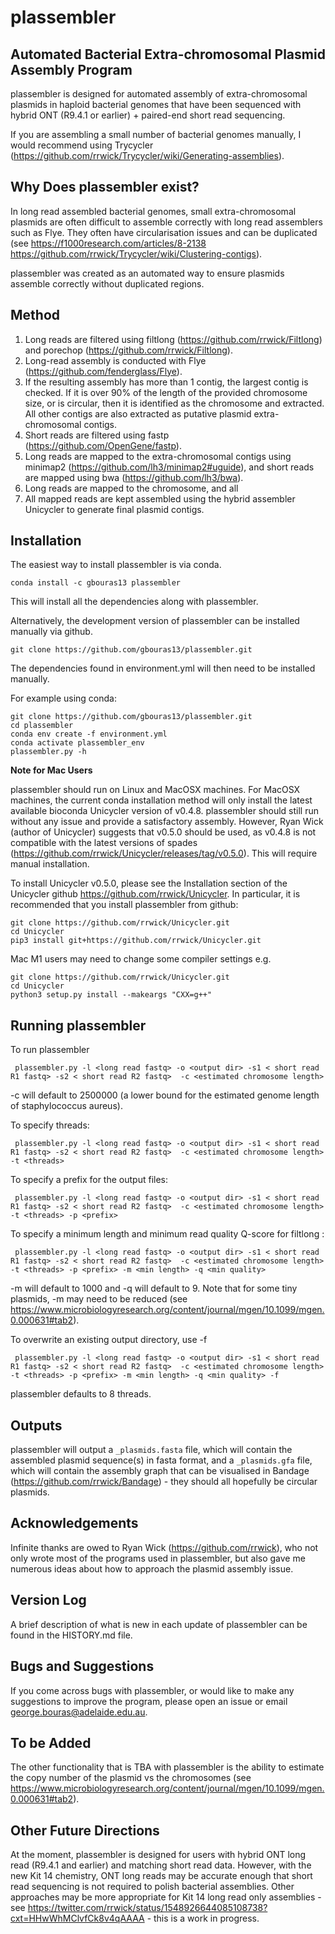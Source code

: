 plassembler
===============

Automated Bacterial Extra-chromosomal Plasmid Assembly Program
------------

plassembler is designed for automated assembly of extra-chromosomal plasmids in haploid bacterial genomes that have been sequenced with hybrid ONT (R9.4.1 or earlier) + paired-end short read sequencing.

If you are assembling a small number of bacterial genomes manually, I would recommend using Trycycler (https://github.com/rrwick/Trycycler/wiki/Generating-assemblies).

Why Does plassembler exist?
----

In long read assembled bacterial genomes, small extra-chromosomal plasmids are often difficult to assemble correctly with long read assemblers such as Flye. They often have circularisation issues and can be duplicated (see https://f1000research.com/articles/8-2138 https://github.com/rrwick/Trycycler/wiki/Clustering-contigs).

plassembler was created as an automated way to ensure plasmids assemble correctly without duplicated regions.

Method
-------

1. Long reads are filtered using filtlong (https://github.com/rrwick/Filtlong) and porechop (https://github.com/rrwick/Filtlong).
2. Long-read assembly is conducted with Flye (https://github.com/fenderglass/Flye).
3. If the resulting assembly has more than 1 contig, the largest contig is checked. If it is over 90% of the length of the provided chromosome size, or is circular, then it is identified as the chromosome and extracted. All other contigs are also extracted as putative plasmid extra-chromosomal contigs.
4. Short reads are filtered using fastp (https://github.com/OpenGene/fastp).
5. Long reads are mapped to the extra-chromosomal contigs using minimap2 (https://github.com/lh3/minimap2#uguide), and short reads are mapped using bwa (https://github.com/lh3/bwa).
6. Long reads are mapped to the chromosome, and all 
6. All mapped reads are kept assembled using the hybrid assembler Unicycler to generate final plasmid contigs.


Installation
------

The easiest way to install plassembler is via conda.

`conda install -c gbouras13 plassembler`

This will install all the dependencies along with plassembler.

Alternatively, the development version of plassembler can be installed manually via github.

`git clone https://github.com/gbouras13/plassembler.git`

The dependencies found in environment.yml will then need to be installed manually.

For example using conda:

```
git clone https://github.com/gbouras13/plassembler.git
cd plassembler
conda env create -f environment.yml
conda activate plassembler_env
plassembler.py -h
```

**Note for Mac Users**

plassembler should run on Linux and MacOSX machines. For MacOSX machines, the current conda installation method will only install the latest available bioconda Unicycler version of v0.4.8. plassembler should still run without any issue and provide a satisfactory assembly.
However, Ryan Wick (author of Unicycler) suggests that v0.5.0 should be used, as v0.4.8 is not compatible with the latest versions of spades (https://github.com/rrwick/Unicycler/releases/tag/v0.5.0). This will require manual installation.

To install Unicycler v0.5.0, please see the Installation section of the Unicycler github https://github.com/rrwick/Unicycler. In particular, it is recommended that you install plassembler from github:

```
git clone https://github.com/rrwick/Unicycler.git
cd Unicycler
pip3 install git+https://github.com/rrwick/Unicycler.git
```

Mac M1 users may need to change some compiler settings e.g.
```
git clone https://github.com/rrwick/Unicycler.git
cd Unicycler
python3 setup.py install --makeargs "CXX=g++"
```


Running plassembler
--------

To run plassembler

` plassembler.py -l <long read fastq> -o <output dir> -s1 < short read R1 fastq> -s2 < short read R2 fastq>  -c <estimated chromosome length>`

-c will default to 2500000 (a lower bound for the estimated genome length of staphylococcus aureus).

To specify threads:

` plassembler.py -l <long read fastq> -o <output dir> -s1 < short read R1 fastq> -s2 < short read R2 fastq>  -c <estimated chromosome length> -t <threads>`

To specify a prefix for the output files:

` plassembler.py -l <long read fastq> -o <output dir> -s1 < short read R1 fastq> -s2 < short read R2 fastq>  -c <estimated chromosome length> -t <threads> -p <prefix>`

To specify a minimum length and minimum read quality Q-score for filtlong :

` plassembler.py -l <long read fastq> -o <output dir> -s1 < short read R1 fastq> -s2 < short read R2 fastq>  -c <estimated chromosome length> -t <threads> -p <prefix> -m <min length> -q <min quality>`

-m will default to 1000 and -q will default to 9. Note that for some tiny plasmids, -m may need to be reduced (see https://www.microbiologyresearch.org/content/journal/mgen/10.1099/mgen.0.000631#tab2).

To overwrite an existing output directory, use -f

` plassembler.py -l <long read fastq> -o <output dir> -s1 < short read R1 fastq> -s2 < short read R2 fastq>  -c <estimated chromosome length> -t <threads> -p <prefix> -m <min length> -q <min quality> -f`

plassembler defaults to 8 threads.


Outputs
-------
plassembler will output a `_plasmids.fasta` file, which will contain the assembled plasmid sequence(s) in fasta format, and a `_plasmids.gfa` file, which will contain the assembly  graph that can be visualised in Bandage (https://github.com/rrwick/Bandage) - they should all hopefully be circular plasmids.

Acknowledgements
-------

Infinite thanks are owed to Ryan Wick (https://github.com/rrwick), who not only wrote most of the programs used in plassembler, but also gave me numerous ideas about how to approach the plasmid assembly issue.

Version Log
--------
A brief description of what is new in each update of plassembler can be found in the HISTORY.md file.

Bugs and Suggestions
--------
If you come across bugs with plassembler, or would like to make any suggestions to improve the program, please open an issue or email george.bouras@adelaide.edu.au.

To be Added
-----
The other functionality that is TBA with plassembler is the ability to estimate the copy number of the plasmid vs the chromosomes (see https://www.microbiologyresearch.org/content/journal/mgen/10.1099/mgen.0.000631#tab2).

Other Future Directions
------
At the moment, plassembler is designed for users with hybrid ONT long read (R9.4.1 and earlier) and matching short read data. However, with the new Kit 14 chemistry, ONT long reads may be accurate enough that short read sequencing is not required to polish bacterial assemblies. Other approaches may be more appropriate for Kit 14 long read only assemblies - see https://twitter.com/rrwick/status/1548926644085108738?cxt=HHwWhMClvfCk8v4qAAAA - this is a work in progress.
